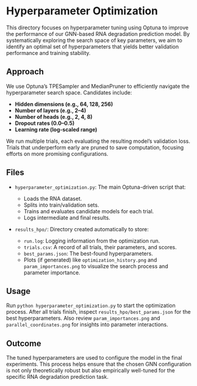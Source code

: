 # Hyperparameter Optimization

This directory focuses on hyperparameter tuning using Optuna to improve the performance of our GNN-based RNA degradation prediction model. By systematically exploring the search space of key parameters, we aim to identify an optimal set of hyperparameters that yields better validation performance and training stability.

## Approach

We use Optuna’s TPESampler and MedianPruner to efficiently navigate the hyperparameter search space. Candidates include:

- **Hidden dimensions (e.g., 64, 128, 256)**  
- **Number of layers (e.g., 2–4)**  
- **Number of heads (e.g., 2, 4, 8)**  
- **Dropout rates (0.0–0.5)**  
- **Learning rate (log-scaled range)**

We run multiple trials, each evaluating the resulting model’s validation loss. Trials that underperform early are pruned to save computation, focusing efforts on more promising configurations.

## Files

- `hyperparameter_optimization.py`: The main Optuna-driven script that:
  - Loads the RNA dataset.
  - Splits into train/validation sets.
  - Trains and evaluates candidate models for each trial.
  - Logs intermediate and final results.

- `results_hpo/`: Directory created automatically to store:
  - `run.log`: Logging information from the optimization run.
  - `trials.csv`: A record of all trials, their parameters, and scores.
  - `best_params.json`: The best-found hyperparameters.
  - Plots (if generated) like `optimization_history.png` and `param_importances.png` to visualize the search process and parameter importance.

## Usage

Run `python hyperparameter_optimization.py` to start the optimization process. After all trials finish, inspect `results_hpo/best_params.json` for the best hyperparameters. Also review `param_importances.png` and `parallel_coordinates.png` for insights into parameter interactions.

## Outcome

The tuned hyperparameters are used to configure the model in the final experiments. This process helps ensure that the chosen GNN configuration is not only theoretically robust but also empirically well-tuned for the specific RNA degradation prediction task.